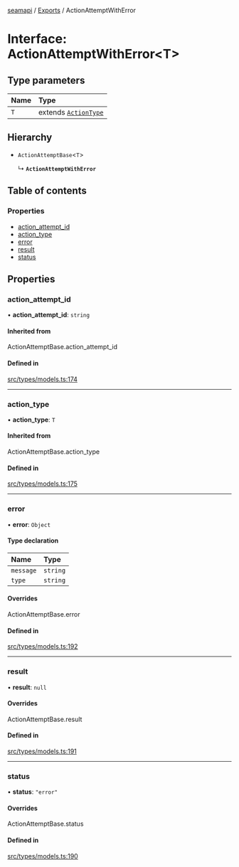 [seamapi](../README.md) / [Exports](../modules.md) / ActionAttemptWithError

# Interface: ActionAttemptWithError<T\>

## Type parameters

| Name | Type |
| :------ | :------ |
| `T` | extends [`ActionType`](../modules.md#actiontype) |

## Hierarchy

- `ActionAttemptBase`<`T`\>

  ↳ **`ActionAttemptWithError`**

## Table of contents

### Properties

- [action\_attempt\_id](ActionAttemptWithError.md#action_attempt_id)
- [action\_type](ActionAttemptWithError.md#action_type)
- [error](ActionAttemptWithError.md#error)
- [result](ActionAttemptWithError.md#result)
- [status](ActionAttemptWithError.md#status)

## Properties

### action\_attempt\_id

• **action\_attempt\_id**: `string`

#### Inherited from

ActionAttemptBase.action\_attempt\_id

#### Defined in

[src/types/models.ts:174](https://github.com/seamapi/javascript/blob/main/src/types/models.ts#L174)

___

### action\_type

• **action\_type**: `T`

#### Inherited from

ActionAttemptBase.action\_type

#### Defined in

[src/types/models.ts:175](https://github.com/seamapi/javascript/blob/main/src/types/models.ts#L175)

___

### error

• **error**: `Object`

#### Type declaration

| Name | Type |
| :------ | :------ |
| `message` | `string` |
| `type` | `string` |

#### Overrides

ActionAttemptBase.error

#### Defined in

[src/types/models.ts:192](https://github.com/seamapi/javascript/blob/main/src/types/models.ts#L192)

___

### result

• **result**: ``null``

#### Overrides

ActionAttemptBase.result

#### Defined in

[src/types/models.ts:191](https://github.com/seamapi/javascript/blob/main/src/types/models.ts#L191)

___

### status

• **status**: ``"error"``

#### Overrides

ActionAttemptBase.status

#### Defined in

[src/types/models.ts:190](https://github.com/seamapi/javascript/blob/main/src/types/models.ts#L190)
